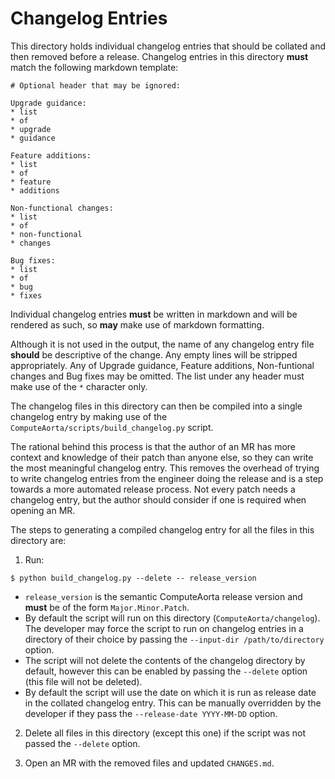 # Changelog Entries

This directory holds individual changelog entries that should be collated and
then removed before a release. Changelog entries in this directory **must**
match the following markdown template:

```
# Optional header that may be ignored:

Upgrade guidance:
* list
* of
* upgrade
* guidance

Feature additions:
* list
* of
* feature
* additions

Non-functional changes:
* list
* of
* non-functional
* changes

Bug fixes:
* list
* of
* bug
* fixes
```

Individual changelog entries **must** be written in markdown and will be
rendered as such, so **may** make use of markdown formatting.

Although it is not used in the output, the name of any changelog entry file
**should** be descriptive of the change. Any empty lines will be stripped
appropriately. Any of Upgrade guidance, Feature additions, Non-funtional
changes and Bug fixes may be omitted. The list under any header must make use
of the `*` character only.


The changelog files in this directory can then be compiled into a single changelog
entry by making use of the `ComputeAorta/scripts/build_changelog.py` script.

The rational behind this process is that the author of an MR has more context
and knowledge of their patch than anyone else, so they can write the most
meaningful changelog entry. This removes the overhead of trying to write
changelog entries from the engineer doing the release and is a step towards a
more automated release process. Not every patch needs a changelog entry, but
the author should consider if one is required when opening an MR.

The steps to generating a compiled changelog entry for all the files in this
directory are:
1. Run:
```console
$ python build_changelog.py --delete -- release_version
```
* `release_version` is the semantic ComputeAorta release version  and **must**
  be of the form `Major.Minor.Patch`.
* By default the script will run on this directory (`ComputeAorta/changelog`).
  The developer may force the script to run on changelog entries in a
  directory of their choice by passing the `--input-dir /path/to/directory`
  option.
* The script will not delete the contents of the changelog directory by
  default, however this can be enabled by passing the `--delete` option (this
  file will not be deleted).
* By default the script will use the date on which it is run as release date in
  the collated changelog entry. This can be manually overridden by the developer
  if they pass the `--release-date YYYY-MM-DD` option.

2. Delete all files in this directory (except this one) if the script was not
   passed the `--delete` option.

3. Open an MR with the removed files and updated `CHANGES.md`.
